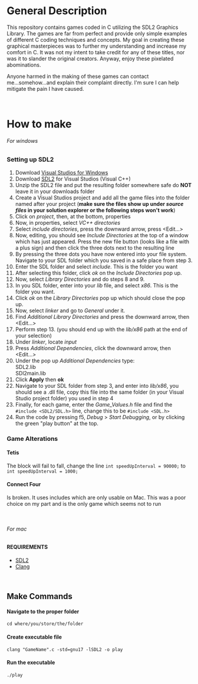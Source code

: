 # General Description
This repository contains games coded in C utilizing the SDL2 Graphics Library. The games are far from perfect and provide only simple examples of different C coding techniques and concepts.
My goal in creating these graphical masterpieces was to further my understanding and increase my comfort in C. It was not my intent to take credit for any of these titles, nor was it to slander the original creators. Anyway, enjoy these pixelated abominations. 

Anyone harmed in the making of these games can contact me...somehow...and explain their complaint directly. I'm sure I can help mitigate the pain I have caused.
<p>&nbsp;</p>

# How to make
###### *For windows*
### Setting up SDL2
1. Download [Visual Studios for Windows](https://visualstudio.microsoft.com/downloads/)
2. Download [SDL2](https://www.libsdl.org/release/SDL2-devel-2.0.12-VC.zip) for Visual Studios (Visual C++) 
3. Unzip the SDL2 file and put the resulting folder somewhere safe do **NOT** leave it in your downloads folder
4. Create a Visual Studios project and add all the game files into the folder named after your project (**make sure the files show up under _source files_ in your solution explorer or the following steps won't work**)
5. Click on _project_, then, at the bottom, properties
6. Now, in properties, select _VC++ directories_
7. Select _include directories_, press the downward arrow, press <Edit...>
8. Now, editing, you should see _Include Directories_ at the top of a window which has just appeared. Press the new file button (looks like a file with a plus sign) and then click the three dots next to the resulting line
9. By pressing the three dots you have now entered into your file system. Navigate to your SDL folder which you saved in a safe place from step 3.
10. Enter the SDL folder and select _include_. This is the folder you want
11. After selecting this folder, click _ok_ on the _Include Directories_ pop up.
12. Now, select _Library Directories_ and do steps 8 and 9.
13. In you SDL folder, enter into your _lib_ file, and select _x86_. This is the folder you want. 
14. Click _ok_ on the _Library Directories_ pop up which should close the pop up. 
15. Now, select _linker_ and go to _General_ under it. 
16. Find _Additional Library Directories_ and press the downward arrow, then <Edit...>
17. Perform step 13. (you should end up with the _lib/x86_ path at the end of your selection)
18. Under _linker_, locate _input_
19. Press _Additional Dependencies_, click the downward arrow, then <Edit...>
20. Under the pop up _Additional Dependencies_ type:<br/>
                SDL2.lib<br/>
                SDl2main.lib<br/>
21. Click __Apply__ then __ok__
22. Navigate to your SDL folder from step 3, and enter into _lib/x86_, you should see a .dll file, copy this file into the same folder (in your Visual Studio project folder) you used in step 4
22. Finally, for each game, enter the _Game_Values.h_ file and find the `#include <SDL2/SDL.h>` line, change this to be `#include <SDL.h>`
23. Run the code by pressing f5, _Debug_ > _Start Debugging_, or by clicking the green "play button" at the top.

### Game Alterations
#### Tetis
The block will fail to fall, change the line `int speedUpInterval = 90000;` to `int speedUpInterval = 1000;`
#### Connect Four
Is broken. It uses includes which are only usable on Mac. This was a poor choice on my part and is the only game which seems not to run
<p>&nbsp;</p>


###### *For mac*
#### REQUIREMENTS
- [SDL2](https://www.libsdl.org/download-2.0.php)
- [Clang](https://releases.llvm.org/download.html)
<p>&nbsp;</p>

## Make Commands
#### Navigate to the proper folder
```console
cd where/you/store/the/folder
```
#### Create executable file
```console
clang "GameName".c -std=gnu17 -lSDL2 -o play
```

#### Run the executable
```console
./play
```
